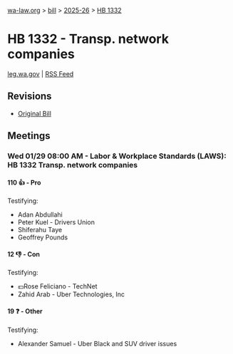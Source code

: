 [wa-law.org](/) > [bill](/bill/) > [2025-26](/bill/2025-26/) > [HB 1332](/bill/2025-26/hb/1332/)

# HB 1332 - Transp. network companies
[leg.wa.gov](https://app.leg.wa.gov/billsummary?BillNumber=1332&Year=2025&Initiative=false) | [RSS Feed](./rss.xml)

## Revisions
* [Original Bill](1/)

## Meetings
### Wed 01/29 08:00 AM - Labor & Workplace Standards (LAWS): HB 1332 Transp. network companies
#### 110 👍 - Pro
Testifying:
* Adan Abdullahi
* Peter Kuel - Drivers Union
* Shiferahu Taye
* Geoffrey Pounds

#### 12 👎 - Con
Testifying:
* 💵Rose Feliciano - TechNet
* Zahid Arab - Uber Technologies, Inc

#### 19 ❓ - Other
Testifying:
* Alexander Samuel - Uber Black and SUV driver issues
